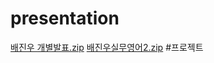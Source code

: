 # presentation
[배진우 개별발표.zip](https://github.com/user-attachments/files/20319957/default.zip)
[배진우실무영어2.zip](https://github.com/user-attachments/files/20319958/2.zip)
#프로젝트

